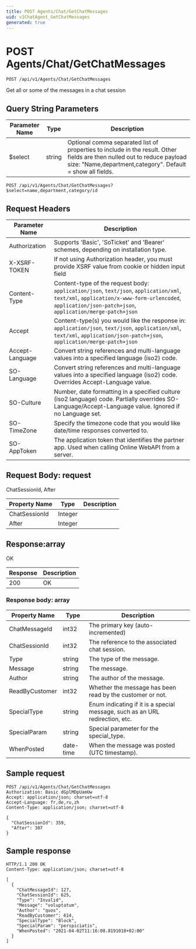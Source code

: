 ```yaml
---
title: POST Agents/Chat/GetChatMessages
uid: v1ChatAgent_GetChatMessages
generated: true
---
```


# POST Agents/Chat/GetChatMessages

```http
POST /api/v1/Agents/Chat/GetChatMessages
```

Get all or some of the messages in a chat session







## Query String Parameters

| Parameter Name | Type |  Description |
|----------------|------|--------------|
| $select | string |  Optional comma separated list of properties to include in the result. Other fields are then nulled out to reduce payload size: "Name,department,category". Default = show all fields. |

```http
POST /api/v1/Agents/Chat/GetChatMessages?$select=name,department,category/id
```


## Request Headers

| Parameter Name | Description |
|----------------|-------------|
| Authorization  | Supports 'Basic', 'SoTicket' and 'Bearer' schemes, depending on installation type. |
| X-XSRF-TOKEN   | If not using Authorization header, you must provide XSRF value from cookie or hidden input field |
| Content-Type | Content-type of the request body: `application/json`, `text/json`, `application/xml`, `text/xml`, `application/x-www-form-urlencoded`, `application/json-patch+json`, `application/merge-patch+json` |
| Accept         | Content-type(s) you would like the response in: `application/json`, `text/json`, `application/xml`, `text/xml`, `application/json-patch+json`, `application/merge-patch+json` |
| Accept-Language | Convert string references and multi-language values into a specified language (iso2) code. |
| SO-Language | Convert string references and multi-language values into a specified language (iso2) code. Overrides Accept-Language value. |
| SO-Culture | Number, date formatting in a specified culture (iso2 language) code. Partially overrides SO-Language/Accept-Language value. Ignored if no Language set. |
| SO-TimeZone | Specify the timezone code that you would like date/time responses converted to. |
| SO-AppToken | The application token that identifies the partner app. Used when calling Online WebAPI from a server. |

## Request Body: request 

ChatSessionId, After 

| Property Name | Type |  Description |
|----------------|------|--------------|
| ChatSessionId | Integer |  |
| After | Integer |  |

## Response:array

OK

| Response | Description |
|----------------|-------------|
| 200 | OK |

### Response body: array

| Property Name | Type |  Description |
|----------------|------|--------------|
| ChatMessageId | int32 | The primary key (auto-incremented) |
| ChatSessionId | int32 | The reference to the associated chat session. |
| Type | string | The type of the message. |
| Message | string | The message. |
| Author | string | The author of the message. |
| ReadByCustomer | int32 | Whether the message has been read by the customer or not. |
| SpecialType | string | Enum indicating if it is a special message, such as an URL redirection, etc. |
| SpecialParam | string | Special parameter for the special_type. |
| WhenPosted | date-time | When the message was posted (UTC timestamp). |

## Sample request

```http!
POST /api/v1/Agents/Chat/GetChatMessages
Authorization: Basic dGplMDpUamUw
Accept: application/json; charset=utf-8
Accept-Language: fr,de,ru,zh
Content-Type: application/json; charset=utf-8

{
  "ChatSessionId": 359,
  "After": 307
}
```

## Sample response

```http_
HTTP/1.1 200 OK
Content-Type: application/json; charset=utf-8

[
  {
    "ChatMessageId": 127,
    "ChatSessionId": 625,
    "Type": "Invalid",
    "Message": "voluptatum",
    "Author": "quos",
    "ReadByCustomer": 614,
    "SpecialType": "Block",
    "SpecialParam": "perspiciatis",
    "WhenPosted": "2021-04-02T11:16:08.8191018+02:00"
  }
]
```